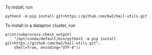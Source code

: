 To install, run 

```
python3 -m pip install git+https://github.com/bw2/hail-utils.git
```

To install in a dataproc cluster, run

```
print(subprocess.check_output(
    "/opt/conda/default/bin/python3 -m pip install git+https://github.com/bw2/hail-utils.git", 
    shell=True, encoding="UTF-8"))

```

